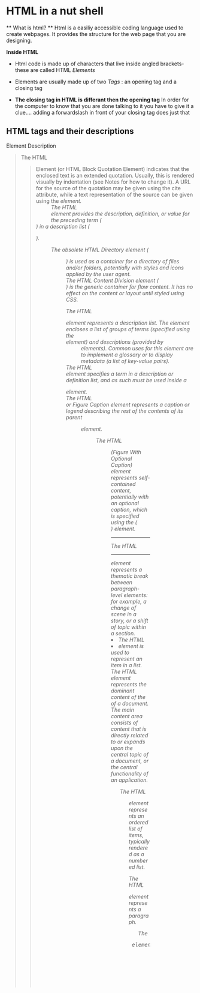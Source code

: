# HTML in a nut shell

** What is html? ** 
Html is a easiliy accessible coding language used to create webpages. It provides the structure for the web page that you are designing. 

**Inside HTML**

+ Html code is made up of characters that live inside angled brackets- these are called HTML _Elements_

+ Elements are usually made up of two _Tags_ : an opening tag and a closing tag

+ **The closing tag in HTML is differant then the opening tag** In order for the computer to know that you are done talking to it you have to give it a clue.... adding a forwardslash in front of your closing tag does just that

## **HTML tags and their descriptions**

Element	Description
<blockquote>	The HTML <blockquote> Element (or HTML Block Quotation Element) indicates that the enclosed text is an extended quotation. Usually, this is rendered visually by indentation (see Notes for how to change it). A URL for the source of the quotation may be given using the cite attribute, while a text representation of the source can be given using the <cite> element.
<dd>	The HTML <dd> element provides the description, definition, or value for the preceding term (<dt>) in a description list (<dl>).
<dir>	The obsolete HTML Directory element (<dir>) is used as a container for a directory of files and/or folders, potentially with styles and icons applied by the user agent.
<div>	The HTML Content Division element (<div>) is the generic container for flow content. It has no effect on the content or layout until styled using CSS.
<dl>	The HTML <dl> element represents a description list. The element encloses a list of groups of terms (specified using the <dt> element) and descriptions (provided by <dd> elements). Common uses for this element are to implement a glossary or to display metadata (a list of key-value pairs).
<dt>	The HTML <dt> element specifies a term in a description or definition list, and as such must be used inside a <dl> element.
<figcaption>	The HTML <figcaption> or Figure Caption element represents a caption or legend describing the rest of the contents of its parent <figure> element.
<figure>	The HTML <figure> (Figure With Optional Caption) element represents self-contained content, potentially with an optional caption, which is specified using the (<figcaption>) element.
<hr>	The HTML <hr> element represents a thematic break between paragraph-level elements: for example, a change of scene in a story, or a shift of topic within a section.
<li>	The HTML <li> element is used to represent an item in a list.
<main>	The HTML <main> element represents the dominant content of the <body> of a document. The main content area consists of content that is directly related to or expands upon the central topic of a document, or the central functionality of an application.
<ol>	The HTML <ol> element represents an ordered list of items, typically rendered as a numbered list.
<p>	The HTML <p> element represents a paragraph.
<pre>	The HTML <pre> element represents preformatted text which is to be presented exactly as written in the HTML file.
<ul>	The HTML <ul> element represents an unordered list of items, typically rendered as a bulleted list.



